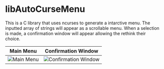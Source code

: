 libAutoCurseMenu
================

This is a C library that uses ncurses to generate a intarctive menu. The inputted array of strings will appear as a scrollable menu. When a selection is made, a confirmation window will appear allowing the rethink their choice.

Main Menu    |  Confirmation Window
:-----------:|:---------------------:
![][mainimg] | ![][confimg]

[mainimg]: https://github.com/simca114/autoCurseMenu/blob/master/libautoCMmain.png "Main Menu"
[confimg]: https://github.com/simca114/autoCurseMenu/blob/master/libAutoCMconf.png "Confirmation Window"
